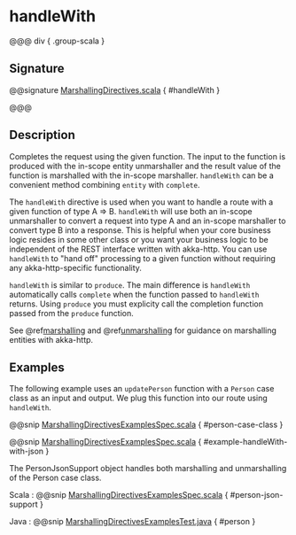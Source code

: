 # handleWith

@@@ div { .group-scala }

## Signature

@@signature [MarshallingDirectives.scala]($akka-http$/akka-http/src/main/scala/akka/http/scaladsl/server/directives/MarshallingDirectives.scala) { #handleWith }

@@@

## Description

Completes the request using the given function. The input to the function is produced with
the in-scope entity unmarshaller and the result value of the function is marshalled with
the in-scope marshaller.  `handleWith` can be a convenient method combining `entity` with
`complete`.

The `handleWith` directive is used when you want to handle a route with a given function of
type A ⇒ B.  `handleWith` will use both an in-scope unmarshaller to convert a request into 
type A and an in-scope marshaller to convert type B into a response. This is helpful when your 
core business logic resides in some other class or you want your business logic to be independent
of the REST interface written with akka-http. You can use `handleWith` to "hand off" processing
to a given function without requiring any akka-http-specific functionality.

`handleWith` is similar to `produce`.  The main difference is `handleWith` automatically
calls `complete` when the function passed to `handleWith` returns. Using `produce` you
must explicity call the completion function passed from the `produce` function.

See @ref[marshalling](../../../common/marshalling.md) and @ref[unmarshalling](../../../common/unmarshalling.md) for guidance
on marshalling entities with akka-http.

## Examples

The following example uses an `updatePerson` function with a `Person` case class as an input and output.  We plug this function into our route using `handleWith`.

@@snip [MarshallingDirectivesExamplesSpec.scala]($test$/scala/docs/http/scaladsl/server/directives/MarshallingDirectivesExamplesSpec.scala) { #person-case-class }

@@snip [MarshallingDirectivesExamplesSpec.scala]($test$/scala/docs/http/scaladsl/server/directives/MarshallingDirectivesExamplesSpec.scala) { #example-handleWith-with-json }

The PersonJsonSupport object handles both marshalling and unmarshalling of the Person case class.

Scala
:  @@snip [MarshallingDirectivesExamplesSpec.scala]($test$/scala/docs/http/scaladsl/server/directives/MarshallingDirectivesExamplesSpec.scala) { #person-json-support }

Java
:  @@snip [MarshallingDirectivesExamplesTest.java]($test$/java/docs/http/javadsl/server/directives/MarshallingDirectivesExamplesTest.java) { #person }
